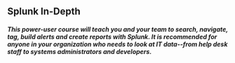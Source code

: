 ## Splunk In-Depth

##### This power-user course will teach you and your team to search, navigate, tag, build alerts and create reports with Splunk. It is recommended for anyone in your organization who needs to look at IT data--from help desk staff to systems administrators and developers.